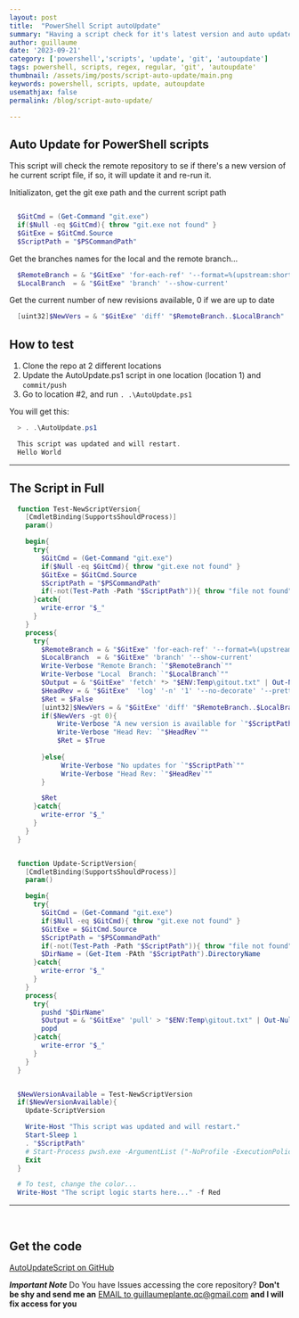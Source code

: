 ```yaml
---
layout: post
title:  "PowerShell Script autoUpdate"
summary: "Having a script check for it's latest version and auto update and relauch if available"
author: guillaume
date: '2023-09-21'
category: ['powershell','scripts', 'update', 'git', 'autoupdate']
tags: powershell, scripts, regex, regular, 'git', 'autoupdate'
thumbnail: /assets/img/posts/script-auto-update/main.png
keywords: powershell, scripts, update, autoupdate
usemathjax: false
permalink: /blog/script-auto-update/

---
```



## Auto Update for PowerShell scripts

This script will check the remote repository to se if there's a new version of he current script file, if so, it will update it and re-run it.

Initializaton, get the git exe path and the current script path


```powershell

  $GitCmd = (Get-Command "git.exe")
  if($Null -eq $GitCmd){ throw "git.exe not found" }
  $GitExe = $GitCmd.Source
  $ScriptPath = "$PSCommandPath"

```

Get the branches names for the local and the remote branch...


```powershell
  $RemoteBranch = & "$GitExe" 'for-each-ref' '--format=%(upstream:short)' "`"$(git symbolic-ref -q HEAD)`""
  $LocalBranch  = & "$GitExe" 'branch' '--show-current'
```


Get the current number of new revisions available, 0 if we are up to date

```powershell
  [uint32]$NewVers = & "$GitExe" 'diff' "$RemoteBranch..$LocalBranch"  "$ScriptPath" | Measure-Object -Line | Select -ExpandProperty Lines
```

## How to test

1. Clone the repo at 2 different locations
2. Update the AutoUpdate.ps1 script in one location (location 1) and ```commit/push```
3. Go to location #2, and run ```. .\AutoUpdate.ps1```

You will get this:

```powershell
  > . .\AutoUpdate.ps1

  This script was updated and will restart.
  Hello World
```


-------------------

## The Script in Full


```powershell
  function Test-NewScriptVersion{
    [CmdletBinding(SupportsShouldProcess)]
    param() 

    begin{
      try{
        $GitCmd = (Get-Command "git.exe")
        if($Null -eq $GitCmd){ throw "git.exe not found" }
        $GitExe = $GitCmd.Source
        $ScriptPath = "$PSCommandPath"
        if(-not(Test-Path -Path "$ScriptPath")){ throw "file not found" }
      }catch{
        write-error "$_"
      }
    }
    process{
      try{
        $RemoteBranch = & "$GitExe" 'for-each-ref' '--format=%(upstream:short)' "`"$(git symbolic-ref -q HEAD)`""
        $LocalBranch  = & "$GitExe" 'branch' '--show-current'
        Write-Verbose "Remote Branch: `"$RemoteBranch`""
        Write-Verbose "Local  Branch: `"$LocalBranch`""
        $Output = & "$GitExe" 'fetch' *> "$ENV:Temp\gitout.txt" | Out-Null
        $HeadRev = & "$GitExe"  'log' '-n' '1' '--no-decorate' '--pretty=format:%H'  "$ScriptPath"
        $Ret = $False
        [uint32]$NewVers = & "$GitExe" 'diff' "$RemoteBranch..$LocalBranch"  "$ScriptPath" | Measure-Object -Line | Select -ExpandProperty Lines
        if($NewVers -gt 0){
            Write-Verbose "A new version is available for `"$ScriptPath`"" 
            Write-Verbose "Head Rev: `"$HeadRev`""
            $Ret = $True
            
        }else{
             Write-Verbose "No updates for `"$ScriptPath`"" 
             Write-Verbose "Head Rev: `"$HeadRev`"" 
        }

        $Ret
      }catch{
        write-error "$_"
      }
    }
  }


  function Update-ScriptVersion{
    [CmdletBinding(SupportsShouldProcess)]
    param() 

    begin{
      try{
        $GitCmd = (Get-Command "git.exe")
        if($Null -eq $GitCmd){ throw "git.exe not found" }
        $GitExe = $GitCmd.Source
        $ScriptPath = "$PSCommandPath"
        if(-not(Test-Path -Path "$ScriptPath")){ throw "file not found" }
        $DirName = (Get-Item -PAth "$ScriptPath").DirectoryName
      }catch{
        write-error "$_"
      }
    }
    process{
      try{
        pushd "$DirName"
        $Output = & "$GitExe" 'pull' > "$ENV:Temp\gitout.txt" | Out-Null
        popd
      }catch{
        write-error "$_"
      }
    }
  }


  $NewVersionAvailable = Test-NewScriptVersion
  if($NewVersionAvailable){
    Update-ScriptVersion

    Write-Host "This script was updated and will restart."
    Start-Sleep 1
    . "$ScriptPath"
    # Start-Process pwsh.exe -ArgumentList ("-NoProfile -ExecutionPolicy Bypass -File `"{0}`"" -f $PSCommandPath)
    Exit
  }

  # To test, change the color...
  Write-Host "The script logic starts here..." -f Red
```


-------------------


<br>


## Get the code 

[AutoUpdateScript on GitHub](https://github.com/arsscriptum/PowerShell.Public.Sandbox/tree/master/AutoUpdateScript)


***Important Note*** Do You have Issues accessing the core repository? **Don't be shy and send me an** [EMAIL to guillaumeplante.qc@gmail.com](mailto:guillaumeplante.qc@gmail.com) **and I will fix access for you**